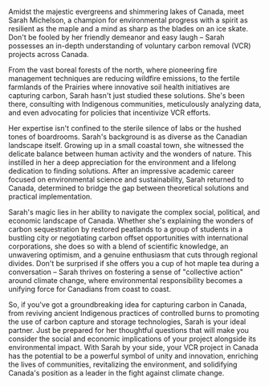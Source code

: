 Amidst the majestic evergreens and shimmering lakes of Canada, meet Sarah Michelson, a champion for environmental progress with a spirit as resilient as the maple and a mind as sharp as the blades on an ice skate. Don't be fooled by her friendly demeanor and easy laugh – Sarah possesses an in-depth understanding of voluntary carbon removal (VCR) projects across Canada.

From the vast boreal forests of the north, where pioneering fire management techniques are reducing wildfire emissions, to the fertile farmlands of the Prairies where innovative soil health initiatives are capturing carbon, Sarah hasn't just studied these solutions. She's been there, consulting with Indigenous communities, meticulously analyzing data, and even advocating for policies that incentivize VCR efforts. 

Her expertise isn't confined to the sterile silence of labs or the hushed tones of boardrooms. Sarah's background is as diverse as the Canadian landscape itself. Growing up in a small coastal town, she witnessed the delicate balance between human activity and the wonders of nature. This instilled in her a deep appreciation for the environment and a lifelong dedication to finding solutions. After an impressive academic career focused on environmental science and sustainability, Sarah returned to Canada, determined to bridge the gap between theoretical solutions and practical implementation. 

Sarah's magic lies in her ability to navigate the complex social, political, and economic landscape of Canada. Whether she's explaining the wonders of carbon sequestration by restored peatlands to a group of students in a bustling city or negotiating carbon offset opportunities with international corporations, she does so with a blend of scientific knowledge, an unwavering optimism, and a genuine enthusiasm that cuts through regional divides. Don't be surprised if she offers you a cup of hot maple tea during a conversation – Sarah thrives on fostering a sense of "collective action" around climate change, where environmental responsibility becomes a unifying force for Canadians from coast to coast.

So, if you've got a groundbreaking idea for capturing carbon in Canada, from reviving ancient Indigenous practices of controlled burns to promoting the use of carbon capture and storage technologies, Sarah is your ideal partner. Just be prepared for her thoughtful questions that will make you consider the social and economic implications of your project alongside its environmental impact. With Sarah by your side, your VCR project in Canada has the potential to be a powerful symbol of unity and innovation, enriching the lives of communities, revitalizing the environment, and solidifying Canada's position as a leader in the fight against climate change. 
